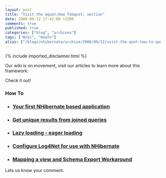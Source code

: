 ```yaml
---
layout: post
title: "Visit the &quot;How To&quot; section"
date: 2008-09-12 17:42:00 +1200
comments: true
published: true
categories: ["blog", "archives"]
tags: ["Wiki", "HowTo"]
alias: ["/blogs/nhibernate/archive/2008/09/12/visit-the-quot-how-to-quot-section.aspx"]
---
```

<!-- more -->
{% include imported_disclaimer.html %}
<p>Our wiki is on movement, visit our articles to learn more about this framework:</p>
<p>Check it out!</p>
<h3>How To</h3>
<ul>
<li>
<h3><span><a href="/wikis/howtonh/your-first-nhibernate-based-application.aspx">Your first NHibernate based application</a></span></h3>
</li>
<li>
<h3><span><a href="/wikis/howtonh/get-unique-results-from-joined-queries.aspx">Get unique results from joined queries</a></span></h3>
</li>
<li>
<h3><span><a href="/wikis/howtonh/lazy-loading-eager-loading.aspx">Lazy loading - eager loading</a></span></h3>
</li>
<li>
<h3><span><a href="/wikis/howtonh/configure-log4net-for-use-with-nhibernate.aspx">Configure Log4Net for use with NHibernate</a></span></h3>
</li>
<li>
<h3><span><a href="/wikis/howtonh/mapping-a-view-and-schema-export-workaround.aspx">Mapping a view and Schema Export Workaround</a></span></h3>
</li>
</ul>
<p>Lets us know your comment.</p>
<p>&nbsp;</p>

